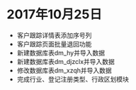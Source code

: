# 2017年10月25日

* 客户跟踪详情表添加序号列
* 客户跟踪页面批量退回功能
* 新建数据库表dm_hy并导入数据
* 新建数据库表dm_djzclx并导入数据
* 修改数据库表dm_xzqh并导入数据
* 完成行业、登记注册类型、行政区划模块
